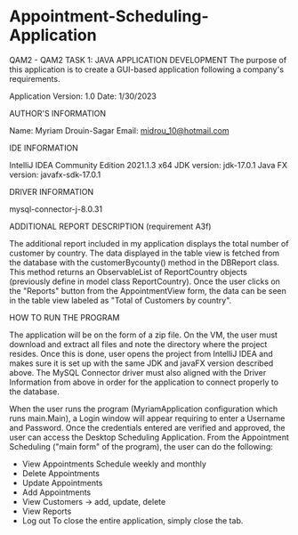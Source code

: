 # Appointment-Scheduling-Application
QAM2 - QAM2 TASK 1: JAVA APPLICATION DEVELOPMENT 
The purpose of this application is to create a GUI-based application following a company's requirements.



Application Version: 1.0
Date: 1/30/2023


AUTHOR'S INFORMATION

Name: Myriam Drouin-Sagar
Email: midrou_10@hotmail.com



IDE INFORMATION

IntelliJ IDEA Community Edition 2021.1.3 x64
JDK version: jdk-17.0.1
Java FX version: javafx-sdk-17.0.1



DRIVER INFORMATION

mysql-connector-j-8.0.31



ADDITIONAL REPORT DESCRIPTION (requirement A3f)

The additional report included in my application displays the total number of customer by country.
The data displayed in the table view is fetched from the database with the customerBycounty() method in the DBReport class.
This method returns an ObservableList of ReportCountry objects (previously define in model class ReportCountry).
Once the user clicks on the "Reports" button from the AppointmentView form, the data can be seen in the table view labeled as "Total of Customers by country".



HOW TO RUN THE PROGRAM

The application will be on the form of a zip file.
On the VM, the user must download and extract all files and note the directory where the project resides.
Once this is done, user opens the project from IntelliJ IDEA and makes sure it is set up with the same JDK and javaFX version described above.
The MySQL Connector driver must also aligned with the Driver Information from above in order for the application to connect properly to the database.

When the user runs the program (MyriamApplication configuration which runs main.Main), a Login window will appear requiring to enter a Username and Password.
Once the credentials entered are verified and approved, the user can access the Desktop Scheduling Application.
From the Appointment Scheduling ("main form" of the program), the user can do the following:
- View Appointments Schedule weekly and monthly
- Delete Appointments
- Update Appointments
- Add Appointments
- View Customers -> add, update, delete
- View Reports
- Log out
To close the entire application, simply close the tab.
 
  
  

 







 
